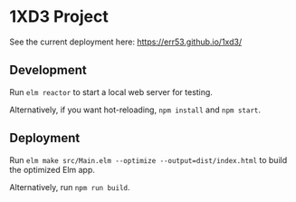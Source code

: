 # 1XD3 Project

See the current deployment here:
https://err53.github.io/1xd3/

## Development

Run `elm reactor` to start a local web server for testing.

Alternatively, if you want hot-reloading, `npm install` and `npm start`.

## Deployment

Run `elm make src/Main.elm --optimize --output=dist/index.html` to build the optimized Elm app.

Alternatively, run `npm run build`.
